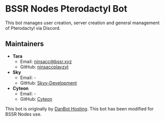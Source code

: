 # BSSR Nodes Pterodactyl Bot
This bot manages user creation, server creation and general management of Pterodactyl via Discord.

## Maintainers
- **Tara**
    - Email: ninsacc@bssr.xyz
    - GitHub: [ninsaccplayzyt](https://github.com/ninsaccplayzyt)
- **Sky**
    - Email: -
    - GitHub: [Skyy-Development](https://github.com/Skyy-Development)
- **Cyteon**
    - Email: -
    - GitHub: [Cyteon](https://github.com/Cyteon)

This bot is originally by [DanBot Hosting](https://github.com/DanBot-Hosting/DanBotHostingStats). This bot has been modified for BSSR Nodes use.